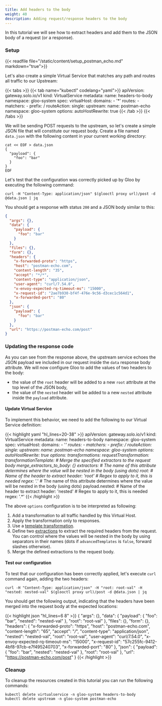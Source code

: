 ```yaml
---
title: Add headers to the body
weight: 40
description: Adding request/response headers to the body
---
```


In this tutorial we will see how to extract headers and add them to the JSON body of a request (or a response).

### Setup
{{< readfile file="/static/content/setup_postman_echo.md" markdown="true">}}

Let's also create a simple Virtual Service that matches any path and routes all traffic to our Upstream:

{{< tabs >}}
{{< tab name="kubectl" codelang="yaml">}}
apiVersion: gateway.solo.io/v1
kind: VirtualService
metadata:
  name: headers-to-body
  namespace: gloo-system
spec:
  virtualHost:
    domains:
    - '*'
    routes:
    - matchers:
       - prefix: /
      routeAction:
        single:
          upstream:
            name: postman-echo
            namespace: gloo-system
      options:
        autoHostRewrite: true
{{< /tab >}}
{{< /tabs >}}

We will be sending POST requests to the upstream, so let's create a simple JSON file that will constitute our request 
body. Create a file named `data.json` with the following content in your current working directory:

```shell
cat << EOF > data.json
{
  "payload": {
    "foo": "bar"
  }
}
EOF
```

Let's test that the configuration was correctly picked up by Gloo by executing the following command:

```shell
curl -H "Content-Type: application/json" $(glooctl proxy url)/post -d @data.json | jq
```

You should get a response with status `200` and a JSON body similar to this:

```json
{
  "args": {},
  "data": {
    "payload": {
      "foo": "bar"
    }
  },
  "files": {},
  "form": {},
  "headers": {
    "x-forwarded-proto": "https",
    "host": "postman-echo.com",
    "content-length": "35",
    "accept": "*/*",
    "content-type": "application/json",
    "user-agent": "curl/7.54.0",
    "x-envoy-expected-rq-timeout-ms": "15000",
    "x-request-id": "2ae7b930-bf4f-476e-9c56-d3cec1c564d1",
    "x-forwarded-port": "80"
  },
  "json": {
    "payload": {
      "foo": "bar"
    }
  },
  "url": "https://postman-echo.com/post"
}
```

### Updating the response code
As you can see from the response above, the upstream service echoes the JSON payload we included in our request inside 
the `data` response body attribute. We will now configure Gloo to add the values of two headers to the body:

- the value of the `root` header will be added to a new `root` attribute at the top level of the JSON body,
- the value of the `nested` header will be added to a new `nested` attribute inside the `payload` attribute.

#### Update Virtual Service
To implement this behavior, we need to add the following to our Virtual Service definition:

{{< highlight yaml "hl_lines=20-38" >}}
apiVersion: gateway.solo.io/v1
kind: VirtualService
metadata:
  name: headers-to-body
  namespace: gloo-system
spec:
  virtualHost:
    domains:
    - '*'
    routes:
    - matchers:
       - prefix: /
      routeAction:
        single:
          upstream:
            name: postman-echo
            namespace: gloo-system
      options:
        autoHostRewrite: true
    options:
      transformations:
        requestTransformation:
          transformationTemplate:
            # Merge the specified extractors to the request body
            merge_extractors_to_body: {}
            extractors:
              # The name of this attribute determines where the value will be nested in the body (using dots)
              root:
                # Name of the header to extract
                header: 'root'
                # Regex to apply to it, this is needed
                regex: '.*'
              # The name of this attribute determines where the value will be nested in the body (using dots)
              payload.nested:
                # Name of the header to extract
                header: 'nested'
                # Regex to apply to it, this is needed
                regex: '.*'
{{< /highlight >}}

The above `options` configuration is to be interpreted as following:

1. Add a transformation to all traffic handled by this Virtual Host.
1. Apply the transformation only to responses.
1. Use a [template transformation]().
1. Define two [extractions]() 
to extract the required headers from the request. You can control where the values will be nested in the body by using 
separators in their names (dots if `advancedTemplates` is `false`, forward slashes otherwise).
1. Merge the defined extractions to the request body.

#### Test our configuration
To test that our configuration has been correctly applied, let's execute `curl` command again, adding the two headers:

```shell
curl -H "Content-Type: application/json" -H "root: root-val" -H "nested: nested-val" $(glooctl proxy url)/post -d @data.json | jq
```

You should get the following output, indicating that the headers have been merged into the request body at the expected 
locations:

{{< highlight json "hl_lines=6 8" >}}
{
  "args": {},
  "data": {
    "payload": {
      "foo": "bar",
      "nested": "nested-val"
    },
    "root": "root-val"
  },
  "files": {},
  "form": {},
  "headers": {
    "x-forwarded-proto": "https",
    "host": "postman-echo.com",
    "content-length": "65",
    "accept": "*/*",
    "content-type": "application/json",
    "nested": "nested-val",
    "root": "root-val",
    "user-agent": "curl/7.54.0",
    "x-envoy-expected-rq-timeout-ms": "15000",
    "x-request-id": "57c255fc-9412-4bf8-97cb-e7f495240703",
    "x-forwarded-port": "80"
  },
  "json": {
    "payload": {
      "foo": "bar",
      "nested": "nested-val"
    },
    "root": "root-val"
  },
  "url": "https://postman-echo.com/post"
}
{{< /highlight >}}

### Cleanup
To cleanup the resources created in this tutorial you can run the following commands:

```shell
kubectl delete virtualservice -n gloo-system headers-to-body
kubectl delete upstream -n gloo-system postman-echo
```